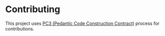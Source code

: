 # Contributing

This project uses
[PC3 (Pedantic Code Construction Contract)](rfc/9/README.md)
process for contributions.
